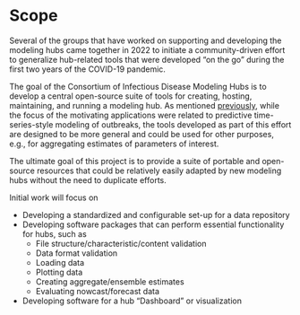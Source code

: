 # Scope

Several of the groups that have worked on supporting and developing the modeling hubs came together in 2022 to initiate a community-driven effort to generalize hub-related tools that were developed “on the go” during the first two years of the COVID-19 pandemic.

The goal of the Consortium of Infectious Disease Modeling Hubs is to develop a central open-source suite of tools for creating, hosting, maintaining, and running a modeling hub. As mentioned [previously](who-we-are.md), while the focus of the motivating applications were related to predictive time-series-style modeling of outbreaks, the tools developed as part of this effort are designed to be more general and could be used for other purposes, e.g., for aggregating estimates of parameters of interest.

The ultimate goal of this project is to provide a suite of portable and open-source resources that could be relatively easily adapted by new modeling hubs without the need to duplicate efforts.

Initial work will focus on

 - Developing a standardized and configurable set-up for a data repository
 - Developing software packages that can perform essential functionality for hubs, such as
     - File structure/characteristic/content validation
     - Data format validation
     - Loading data
     - Plotting data
     - Creating aggregate/ensemble estimates
     - Evaluating nowcast/forecast data
 - Developing software for a hub “Dashboard” or visualization
